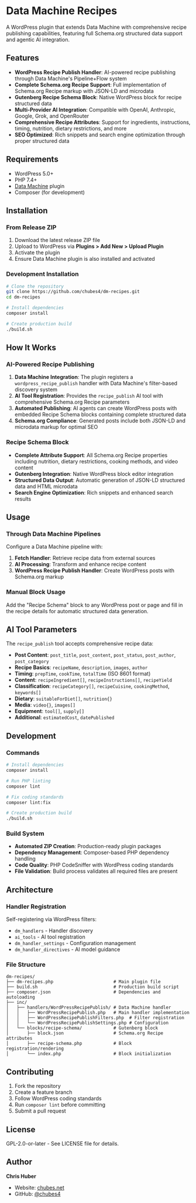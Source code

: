 # Data Machine Recipes

A WordPress plugin that extends Data Machine with comprehensive recipe publishing capabilities, featuring full Schema.org structured data support and agentic AI integration.

## Features

- **WordPress Recipe Publish Handler**: AI-powered recipe publishing through Data Machine's Pipeline+Flow system
- **Complete Schema.org Recipe Support**: Full implementation of Schema.org Recipe markup with JSON-LD and microdata
- **Gutenberg Recipe Schema Block**: Native WordPress block for recipe structured data
- **Multi-Provider AI Integration**: Compatible with OpenAI, Anthropic, Google, Grok, and OpenRouter
- **Comprehensive Recipe Attributes**: Support for ingredients, instructions, timing, nutrition, dietary restrictions, and more
- **SEO Optimized**: Rich snippets and search engine optimization through proper structured data

## Requirements

- WordPress 5.0+
- PHP 7.4+
- [Data Machine](https://github.com/chubes4/data-machine) plugin
- Composer (for development)

## Installation

### From Release ZIP
1. Download the latest release ZIP file
2. Upload to WordPress via **Plugins > Add New > Upload Plugin**
3. Activate the plugin
4. Ensure Data Machine plugin is also installed and activated

### Development Installation
```bash
# Clone the repository
git clone https://github.com/chubes4/dm-recipes.git
cd dm-recipes

# Install dependencies
composer install

# Create production build
./build.sh
```

## How It Works

### AI-Powered Recipe Publishing
1. **Data Machine Integration**: The plugin registers a `wordpress_recipe_publish` handler with Data Machine's filter-based discovery system
2. **AI Tool Registration**: Provides the `recipe_publish` AI tool with comprehensive Schema.org Recipe parameters
3. **Automated Publishing**: AI agents can create WordPress posts with embedded Recipe Schema blocks containing complete structured data
4. **Schema.org Compliance**: Generated posts include both JSON-LD and microdata markup for optimal SEO

### Recipe Schema Block
- **Complete Attribute Support**: All Schema.org Recipe properties including nutrition, dietary restrictions, cooking methods, and video content
- **Gutenberg Integration**: Native WordPress block editor integration
- **Structured Data Output**: Automatic generation of JSON-LD structured data and HTML microdata
- **Search Engine Optimization**: Rich snippets and enhanced search results

## Usage

### Through Data Machine Pipelines
Configure a Data Machine pipeline with:
1. **Fetch Handler**: Retrieve recipe data from external sources
2. **AI Processing**: Transform and enhance recipe content
3. **WordPress Recipe Publish Handler**: Create WordPress posts with Schema.org markup

### Manual Block Usage
Add the "Recipe Schema" block to any WordPress post or page and fill in the recipe details for automatic structured data generation.

## AI Tool Parameters

The `recipe_publish` tool accepts comprehensive recipe data:

- **Post Content**: `post_title`, `post_content`, `post_status`, `post_author`, `post_category`
- **Recipe Basics**: `recipeName`, `description`, `images`, `author`
- **Timing**: `prepTime`, `cookTime`, `totalTime` (ISO 8601 format)
- **Content**: `recipeIngredient[]`, `recipeInstructions[]`, `recipeYield`
- **Classification**: `recipeCategory[]`, `recipeCuisine`, `cookingMethod`, `keywords[]`
- **Dietary**: `suitableForDiet[]`, `nutrition{}`
- **Media**: `video{}`, `images[]`
- **Equipment**: `tool[]`, `supply[]`
- **Additional**: `estimatedCost`, `datePublished`

## Development

### Commands
```bash
# Install dependencies
composer install

# Run PHP linting
composer lint

# Fix coding standards
composer lint:fix

# Create production build
./build.sh
```

### Build System
- **Automated ZIP Creation**: Production-ready plugin packages
- **Dependency Management**: Composer-based PHP dependency handling
- **Code Quality**: PHP CodeSniffer with WordPress coding standards
- **File Validation**: Build process validates all required files are present

## Architecture

### Handler Registration
Self-registering via WordPress filters:
- `dm_handlers` - Handler discovery
- `ai_tools` - AI tool registration
- `dm_handler_settings` - Configuration management
- `dm_handler_directives` - AI model guidance

### File Structure
```
dm-recipes/
├── dm-recipes.php                       # Main plugin file
├── build.sh                             # Production build script
├── composer.json                        # Dependencies and autoloading
├── inc/
│   ├── handlers/WordPressRecipePublish/ # Data Machine handler
│   │   ├── WordPressRecipePublish.php   # Main handler implementation
│   │   ├── WordPressRecipePublishFilters.php  # Filter registration
│   │   └── WordPressRecipePublishSettings.php # Configuration
│   └── blocks/recipe-schema/            # Gutenberg block
│       ├── block.json                   # Schema.org Recipe attributes
│       ├── recipe-schema.php            # Block registration/rendering
│       └── index.php                    # Block initialization
```


## Contributing

1. Fork the repository
2. Create a feature branch
3. Follow WordPress coding standards
4. Run `composer lint` before committing
5. Submit a pull request

## License

GPL-2.0-or-later - See LICENSE file for details.

## Author

**Chris Huber**
- Website: [chubes.net](https://chubes.net)
- GitHub: [@chubes4](https://github.com/chubes4) 